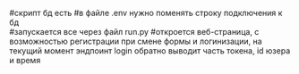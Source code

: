 #скрипт бд есть
#в файле .env нужно поменять строку подключения к бд  
#запускается все через файл run.py 
#откроется веб-страница, с возможностью регистрации при смене формы и логинизации, на текущий момент эндпоинт login обратно выводит часть токена, id юзера и время
